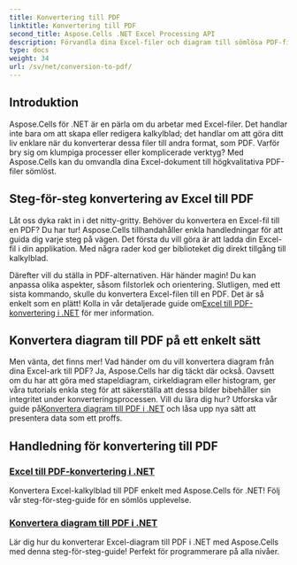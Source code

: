 ```yaml
---
title: Konvertering till PDF
linktitle: Konvertering till PDF
second_title: Aspose.Cells .NET Excel Processing API
description: Förvandla dina Excel-filer och diagram till sömlösa PDF-filer med våra lätta att följa Aspose.Cells för .NET-tutorials.
type: docs
weight: 34
url: /sv/net/conversion-to-pdf/
---
```

## Introduktion

Aspose.Cells för .NET är en pärla om du arbetar med Excel-filer. Det handlar inte bara om att skapa eller redigera kalkylblad; det handlar om att göra ditt liv enklare när du konverterar dessa filer till andra format, som PDF. Varför bry sig om klumpiga processer eller komplicerade verktyg? Med Aspose.Cells kan du omvandla dina Excel-dokument till högkvalitativa PDF-filer sömlöst. 

## Steg-för-steg konvertering av Excel till PDF

Låt oss dyka rakt in i det nitty-gritty. Behöver du konvertera en Excel-fil till en PDF? Du har tur! Aspose.Cells tillhandahåller enkla handledningar för att guida dig varje steg på vägen. Det första du vill göra är att ladda din Excel-fil i din applikation. Med några rader kod ger biblioteket dig direkt tillgång till kalkylblad.

 Därefter vill du ställa in PDF-alternativen. Här händer magin! Du kan anpassa olika aspekter, såsom filstorlek och orientering. Slutligen, med ett sista kommando, skulle du konvertera Excel-filen till en PDF. Det är så enkelt som en plätt! Kolla in vår detaljerade guide om[Excel till PDF-konvertering i .NET](./excel-to-pdf-conversion/) för mer information.

## Konvertera diagram till PDF på ett enkelt sätt

Men vänta, det finns mer! Vad händer om du vill konvertera diagram från dina Excel-ark till PDF? Ja, Aspose.Cells har dig täckt där också. Oavsett om du har att göra med stapeldiagram, cirkeldiagram eller histogram, ger våra tutorials enkla steg för att säkerställa att dessa bilder bibehåller sin integritet under konverteringsprocessen. Vill du lära dig hur? Utforska vår guide på[Konvertera diagram till PDF i .NET](./convert-chart-to-pdf/) och låsa upp nya sätt att presentera data som ett proffs.

## Handledning för konvertering till PDF
### [Excel till PDF-konvertering i .NET](./excel-to-pdf-conversion/)
Konvertera Excel-kalkylblad till PDF enkelt med Aspose.Cells för .NET! Följ vår steg-för-steg-guide för en sömlös upplevelse.
### [Konvertera diagram till PDF i .NET](./convert-chart-to-pdf/)
Lär dig hur du konverterar Excel-diagram till PDF i .NET med Aspose.Cells med denna steg-för-steg-guide! Perfekt för programmerare på alla nivåer.